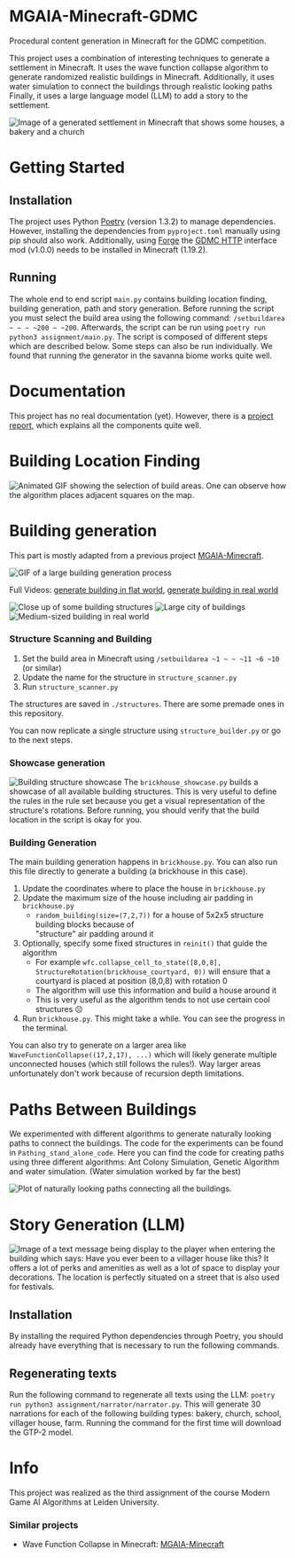 # MGAIA-Minecraft-GDMC
Procedural content generation in Minecraft for the GDMC competition. 

This project uses a combination of interesting techniques to generate a settlement in Minecraft. 
It uses the wave function collapse algorithm to generate randomized realistic buildings in Minecraft.
Additionally, it uses water simulation to connect the buildings through realistic looking paths
Finally, it uses a large language model (LLM) to add a story to the settlement. 

![Image of a generated settlement in Minecraft that shows some houses, a bakery and a church](docs/images/settlements/Minecraft-Settlement-Greenlands.png)


# Getting Started
## Installation

The project uses Python [Poetry](https://python-poetry.org/) (version 1.3.2) to manage dependencies. However, installing the dependencies from `pyproject.toml` manually using pip should also work.
Additionally, using [Forge](https://files.minecraftforge.net/net/minecraftforge/forge/index_1.19.2.html) the [GDMC HTTP](https://github.com/Niels-NTG/gdmc_http_interface) interface mod (v1.0.0) needs to be installed in Minecraft (1.19.2).


## Running

The whole end to end script `main.py` contains building location finding, building generation, path and story generation.
Before running the script you must select the build area using the following command: `/setbuildarea ~ ~ ~ ~200 ~ ~200`.
Afterwards, the script can be run using `poetry run python3 assignment/main.py`.
The script is composed of different steps which are described below. 
Some steps can also be run individually. We found that running the generator in the savanna biome works quite well.


# Documentation
This project has no real documentation (yet). However, there is a [project report](docs/project_report.pdf), which explains all the components quite well. 

# Building Location Finding

![Animated GIF showing the selection of build areas. One can observe how the algorithm places adjacent squares on the map.](docs/images/building-location-finding/buildarea.gif)


# Building generation
This part is mostly adapted from a previous project [MGAIA-Minecraft](https://github.com/ScholliYT/MGAIA-Minecraft).

![GIF of a large building generation process](docs/images/buildings/WFC_Generated_Building_3x.gif)

Full Videos: [generate building in flat world](https://cloud.fachschaften.org/s/iHzxSNXsZpsr46Z), [generate building in real world](https://cloud.fachschaften.org/s/c5NKyaDjYeLwEer)

![Close up of some building structures](docs/images/buildings/structures/building-structures-close-up.png)
![Large city of buildings](docs/images/buildings/large-city.png)
![Medium-sized building in real world](docs/images/buildings/generated_medium_building.png)


### Structure Scanning and Building

1. Set the build area in Minecraft using `/setbuildarea ~1 ~ ~ ~11 ~6 ~10` (or similar)
2. Update the name for the structure in `structure_scanner.py`
3. Run `structure_scanner.py`

The structures are saved in `./structures`. There are some premade ones in this repository.

You can now replicate a single structure using `structure_builder.py` or go to the next steps.

### Showcase generation
![Building structure showcase](docs/images/buildings/structures/strucutre_showcase.png)
The `brickhouse_showcase.py` builds a showcase of all available building structures. This is very useful to define the rules in the rule set 
because you get a visual representation of the structure's rotations.
Before running, you should verify that the build location in the script is okay for you.

### Building Generation

The main building generation happens in `brickhouse.py`. 
You can also run this file directly to generate a building (a brickhouse in this case).

1. Update the coordinates where to place the house in `brickhouse.py`
2. Update the maximum size of the house including air padding in `brickhouse.py`
    - `random_building(size=(7,2,7))` for a house of
    5x2x5 structure building blocks because of  
    "structure" air padding around it
3. Optionally, specify some fixed structures in `reinit()` that guide the algorithm
    - For example `wfc.collapse_cell_to_state([8,0,8], StructureRotation(brickhouse_courtyard, 0))` will ensure that a courtyard is placed at position (8,0,8) with rotation 0
    - The algorithm will use this information and build a house around it
    - This is very useful as the algorithm tends to not use certain cool structures ☹️
4. Run `brickhouse.py`. This might take a while. You can see the progress in the terminal.

You can also try to generate on a larger area like `WaveFunctionCollapse((17,2,17), ...)`
which will likely generate multiple unconnected houses (which still follows the rules!). 
Way larger areas unfortunately don't work because of recursion depth limitations. 



# Paths Between Buildings
We experimented with different algorithms to generate naturally looking paths to connect the buildings. The code for the experiments can be found in `Pathing_stand_alone_code`.
Here you can find the code for creating paths using three different algorithms: Ant Colony Simulation, Genetic Algorithm and water simulation. (Water simulation worked by far the best)

![Plot of naturally looking paths connecting all the buildings.](docs/images/pathing/Paths-Connecting-Buildings-in-a-Settlement.png)

# Story Generation (LLM)

![Image of a text message being display to the player when entering the building which says: Have you ever been to a villager house like this? It offers a lot of perks and amenities as well as a lot of space to display your decorations. The location is perfectly situated on a street that is also used for festivals.](docs/images/narration-LLM/narration_block_example.png)


## Installation
By installing the required Python dependencies through Poetry, you should already have everything that is necessary to run the following commands.
## Regenerating texts
Run the following command to regenerate all texts using the LLM: `poetry run python3 assignment/narrator/narrator.py`. This will generate 30 narrations for each of the following building types: bakery, church, school, villager house, farm.
Running the command for the first time will download the GTP-2 model.


# Info
This project was realized as the third assignment of the course Modern Game AI Algorithms at Leiden University.

### Similar projects
- Wave Function Collapse in Minecraft: [MGAIA-Minecraft](https://github.com/ScholliYT/MGAIA-Minecraft)
  
